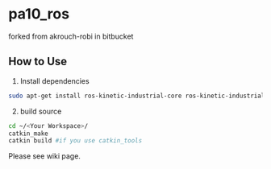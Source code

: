 # pa10_ros

forked from akrouch-robi in bitbucket

## How to Use

1. Install dependencies

```sh
sudo apt-get install ros-kinetic-industrial-core ros-kinetic-industrial-robot-client ros-kinetic-industrial-robot-simulator
```

2. build source

```sh
cd ~/<Your Workspace>/
catkin_make
catkin build #if you use catkin_tools
```

Please see wiki page.